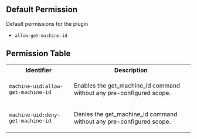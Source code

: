 ## Default Permission

Default permissions for the plugin

- `allow-get-machine-id`

## Permission Table

<table>
<tr>
<th>Identifier</th>
<th>Description</th>
</tr>


<tr>
<td>

`machine-uid:allow-get-machine-id`

</td>
<td>

Enables the get_machine_id command without any pre-configured scope.

</td>
</tr>

<tr>
<td>

`machine-uid:deny-get-machine-id`

</td>
<td>

Denies the get_machine_id command without any pre-configured scope.

</td>
</tr>
</table>
